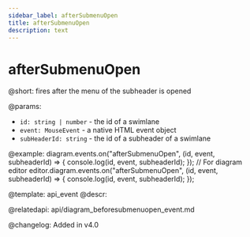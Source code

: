 ```yaml
---
sidebar_label: afterSubmenuOpen
title: afterSubmenuOpen
description: text
---
```


# afterSubmenuOpen

@short: fires after the menu of the subheader is opened

@params:
- `id: string | number` - the id of a swimlane
- `event: MouseEvent` - a native HTML event object
- `subHeaderId: string` - the id of a subheader of a swimlane

@example:
diagram.events.on("afterSubmenuOpen", (id, event, subheaderId) => {
    console.log(id, event, subheaderId);
});
// For diagram editor
editor.diagram.events.on("afterSubmenuOpen", (id, event, subheaderId) => {
    console.log(id, event, subheaderId);
});

@template: api_event
@descr:

@relatedapi:
api/diagram_beforesubmenuopen_event.md

@changelog:
Added in v4.0
